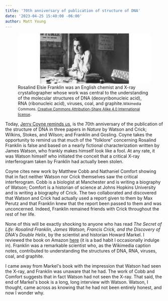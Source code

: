 ```yaml
---
title: '70th anniversary of publication of structure of DNA'
date: '2023-04-25 15:40:00 -06:00'
author: Matt Young
---
```


<figure>
<img src="/uploads/2023/Rosalind-franklin-in-paris_600.jpg" alt="Rosalind Franklin"/>
<figcaption>Rosalind Elsie Franklin was an English chemist and X-ray crystallographer whose work was central to the understanding of the molecular structures of DNA (deoxyribonucleic acid), RNA (ribonucleic acid), viruses, coal, and graphite.<small>Wikimedia Commons. <a href="https://creativecommons.org/licenses/by-sa/4.0/deed.en">Creative Commons Attribution-Share Alike 4.0 International license</a></small>.
</figcaption>
</figure>

Today, <a href="https://whyevolutionistrue.com/2023/04/25/cobb-and-comfort-on-the-contributions-of-rosalind-franklin-to-solving-the-structure-of-dna/">Jerry Coyne reminds us</a>, is the 70th anniversary of the publication of the structure of DNA in three papers in <i>Nature</i> by Watson and Crick; Wilkins, Stokes, and Wilson; and Franklin and Gosling. Coyne takes the opportunity to remind us that much of the "folklore" concerning Rosalind Franklin is false and based on a nearly fictional characterization written by James Watson, who frankly makes himself look like a fool. At any rate, it was Watson himself who initiated the conceit that a critical X-ray interferogram taken by Franklin had actually been stolen.

Coyne cites new work by Matthew Cobb and Nathaniel Comfort showing that in fact neither Watson nor Crick themselves saw the critical interferogram. Cobb is a biologist at Manchester and is writing a biography of Watson; Comfort is a historian of science at Johns Hopkins University and is writing a biography of Crick. The two collaborated and discovered that Watson and Crick had actually used a report given to them by Max Perutz and that Franklin knew that the report been passed to them and was unconcerned. Indeed, Franklin remained friends with Crick throughout the rest of her life.

None of this will be exactly shocking to anyone who has read <i>The Secret of Life: Rosalind Franklin, James Watson, Francis Crick, and the Discovery of DNA's Double Helix</i>, by the scientist and historian Howard Markel. I reviewed the book on Amazon <a href="https://www.amazon.com/gp/customer-reviews/R2DQ9BL2R1HJN1?ref=pf_ov_at_pdctrvw_srp">here</a> (it is a bad habit I occasionally indulge in). Franklin was a remarkable scientist who, as the Wikimedia caption notes, contributed to understanding the structures of DNA, RNA, viruses, coal, and graphite.

I came away from Markel's book with the impression that Watson had seen the X-ray, and Franklin was unaware that he had. The work of Cobb and Comfort suggests that in fact Watson had not seen the X-ray. That said, the end of Markel's book is a long, long interview with Watson. Watson, I thought, came across as knowing that he had not been entirely honest, and now I wonder why.
